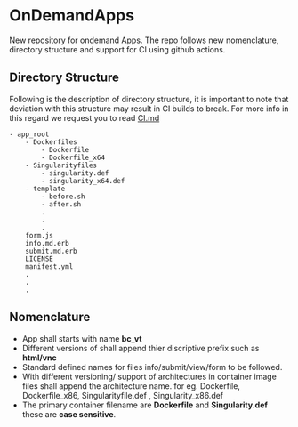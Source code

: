 # OnDemandApps
New repository for ondemand Apps. 
The repo follows new nomenclature, directory structure and support for CI using github actions. 

## Directory Structure 

Following is the description of directory structure, it is important to note that deviation with this structure may result in CI builds to break. For more info in this regard we request you to read [CI.md](./CI.md) 
 
```
- app_root
    - Dockerfiles
        - Dockerfile
        - Dockerfile_x64
    - Singularityfiles
        - singularity.def 
        - singularity_x64.def
    - template
        - before.sh
        - after.sh
        .
        .
        .
    form.js
    info.md.erb
    submit.md.erb
    LICENSE
    manifest.yml
    .
    .
    .

```

## Nomenclature 

- App shall starts with name **bc_vt**
- Different versions of shall append thier discriptive prefix such as **html/vnc**
- Standard defined names for files info/submit/view/form to be followed.
- With different versioning/ support of architectures in container image files shall append the architecture name. for eg. Dockerfile, Dockerfile_x86, Singularityfile.def , Singularity_x86.def  
- The primary container filename are **Dockerfile** and **Singularity.def** these are **case sensitive**.

